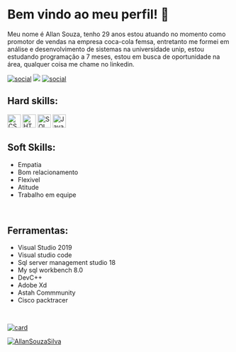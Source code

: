 # Bem vindo ao meu perfil!  👋
Meu nome é Allan Souza, tenho 29 anos estou atuando no momento como promotor de vendas na empresa coca-cola femsa, entretanto me formei em análise e desenvolvimento de sistemas na universidade unip, estou estudando programação a 7 meses, estou em busca de oportunidade na área, qualquer coisa me chame no linkedin.

<p>

[![social](https://img.shields.io/badge/Linkedin--blue?style=for-the-badge&logo=linkedin&logoColor=blue)](https://www.linkedin.com/in/allan-souza-silva-794164146/)
<img src="https://img.shields.io/badge/GitHub-100000?style=for-the-badge&logo=github&logoColor=white" />
[![social](https://img.shields.io/badge/Curriculum--red?style=for-the-badge)](https://allansouzasilva)
</p>

## Hard skills:
<p>

<img src="https://seeklogo.com/images/C/css3-logo-8724075274-seeklogo.com.png" alt="CSS3" height="30"/>
<img src="https://logodownload.org/wp-content/uploads/2016/10/html5-logo-1.png" alt="HTML5" height="30"/>
<img src="https://altyra.com/wp-content/uploads/2018/11/microsoft-sql-server-logo-png.png" alt="SQL Server" height="30"/>
<img src="https://upload.wikimedia.org/wikipedia/commons/thumb/9/99/Unofficial_JavaScript_logo_2.svg/480px-Unofficial_JavaScript_logo_2.svg.png" alt="JavaScript" height="30"/>
</p>

## Soft Skills: 
 - Empatia 
 - Bom relacionamento 
 - Flexivel 
 - Atitude 
 - Trabalho em equipe
<br>

## Ferramentas:
 - Visual Studio 2019 
 - Visual studio code 
 - Sql server management studio 18
 - My sql workbench 8.0 
 - DevC++ 
 - Adobe Xd
 - Astah Commmunity
 - Cisco packtracer
 <br>
 
[![card](https://github-readme-stats.vercel.app/api?username=AllanSouzaSilva&theme=synthwave)](https://github.com/AllanSouzaSilva/)

[![AllanSouzaSilva](https://github-readme-stats.vercel.app/api/top-langs/?username=AllanSouzaSilva&hide=html&layout=compact&theme=synthwave)](https://github.com/AllanSouzaSilva/)
